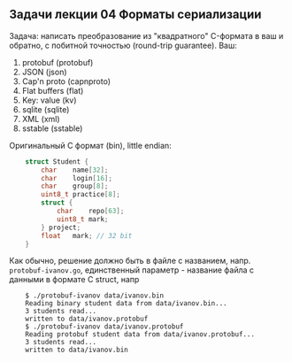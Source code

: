 ##  Задачи лекции 04 Форматы сериализации

Задача: написать преобразование из "квадратного" C-формата в ваш
и обратно, с побитной точностью (round-trip guarantee). Ваш:

 1. protobuf (protobuf)
 2. JSON (json)
 3. Cap'n proto (capnproto)
 4. Flat buffers (flat)
 5. Key: value (kv)
 6. sqlite (sqlite)
 7. XML (xml)
 8. sstable (sstable)

Оригинальный С формат (bin), little endian:

````c
    struct Student {
        char    name[32];
        char    login[16];
        char    group[8];
        uint8_t practice[8];
        struct {
            char    repo[63];
            uint8_t mark;
        } project;
        float   mark; // 32 bit
    }
````

Как обычно, решение должно быть в файле с названием, напр.
`protobuf-ivanov.go`, единственный параметр - название файла с
данными в формате C struct, напр

````
    $ ./protobuf-ivanov data/ivanov.bin
    Reading binary student data from data/ivanov.bin...
    3 students read...
    written to data/ivanov.protobuf
    $ ./protobuf-ivanov data/ivanov.protobuf
    Reading protobuf student data from data/ivanov.protobuf...
    3 students read...
    written to data/ivanov.bin
````
